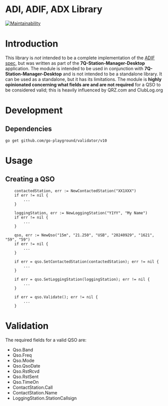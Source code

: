# ADI, ADIF, ADX Library

[![Maintainability](https://api.codeclimate.com/v1/badges/cccdec9522213a066d25/maintainability)](https://codeclimate.com/github/ColonelBlimp/adif/maintainability)

# Introduction
This library is *not* intended to be a complete implementation of the [ADIF spec](https://www.adif.org/), but was written
as part of the **7Q-Station-Manager-Desktop** application. The module is intended to be used in conjunction with
**7Q-Station-Manager-Desktop** and is not intended to be a standalone library. It can be used as a standalone,
but it has its limitations. The module is **highly opinionated concerning what fields are and are not required**
for a QSO to be considered valid; this is heavily influenced by QRZ.com and ClubLog.org

# Development

## Dependencies

```
go get github.com/go-playground/validator/v10
```

# Usage

## Creating a QSO

```
	contactedStation, err := NewContactedStation("XX1XXX")
	if err != nil {
	    ...
	}
	
	loggingStation, err := NewLoggingStation("Y1YY", "My Name")
	if err != nil {
	    ...
	}
	
	qso, err := NewQso("15m", "21.250", "USB", "20240929", "1621", "59", "59")
	if err != nil {
	    ...
	}

	if err = qso.SetContactedStation(contactedStation); err != nil {
        ...
	}

	if err = qso.SetLoggingStation(loggingStation); err != nil {
	    ...
	}

	if err = qso.Validate(); err != nil {
        ...
	}
```


# Validation
The required fields for a valid QSO are:

- Qso.Band
- Qso.Freq
- Qso.Mode
- Qso.QsoDate
- Qso.RstRcvd
- Qso.RstSent
- Qso.TimeOn
- ContactStation.Call
- ContactStation.Name
- LoggingStation.StationCallsign
